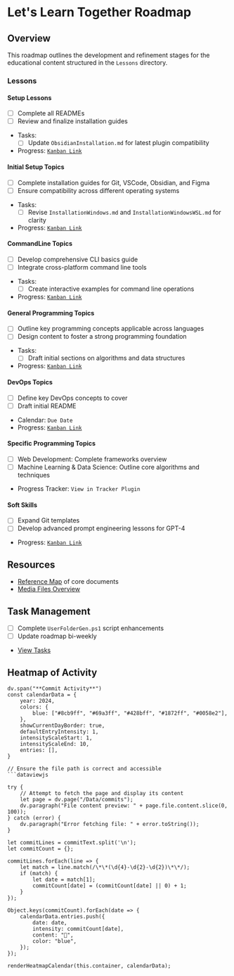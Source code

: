 # Let's Learn Together Roadmap

## Overview
This roadmap outlines the development and refinement stages for the educational content structured in the `Lessons` directory.

### Lessons

#### Setup Lessons
- [ ] Complete all READMEs
- [ ] Review and finalize installation guides
- Tasks:
    - [ ] Update `ObsidianInstallation.md` for latest plugin compatibility
- Progress: [`Kanban Link`](/Kanban/Lessons/0_Setup.md)

#### Initial Setup Topics
- [ ] Complete installation guides for Git, VSCode, Obsidian, and Figma
- [ ] Ensure compatibility across different operating systems
- Tasks:
    - [ ] Revise `InstallationWindows.md` and `InstallationWindowsWSL.md` for clarity
- Progress: [`Kanban Link`](/Kanban/Lessons/1_InitialSetupKanban.md)

#### CommandLine Topics
- [ ] Develop comprehensive CLI basics guide
- [ ] Integrate cross-platform command line tools
- Tasks:
    - [ ] Create interactive examples for command line operations
- Progress: [`Kanban Link`](/Kanban/Lessons/3_CommandLineKanban.md)

#### General Programming Topics
- [ ] Outline key programming concepts applicable across languages
- [ ] Design content to foster a strong programming foundation
- Tasks:
    - [ ] Draft initial sections on algorithms and data structures
- Progress: [`Kanban Link`](/Kanban/Lessons/4_GeneralProgrammingKanban.md)

#### DevOps Topics
- [ ] Define key DevOps concepts to cover
- [ ] Draft initial README
- Calendar: `Due Date`
- Progress: [`Kanban Link`](/Kanban/Lessons/2_DevOpsKanban.md)

#### Specific Programming Topics
- [ ] Web Development: Complete frameworks overview
- [ ] Machine Learning & Data Science: Outline core algorithms and techniques
- Progress Tracker: `View in Tracker Plugin`

#### Soft Skills
- [ ] Expand Git templates
- [ ] Develop advanced prompt engineering lessons for GPT-4
- Progress: [`Kanban Link`](/Kanban/Lessons/6_SoftSkillsKanban.md)

## Resources
- [Reference Map](obsidian://open?vault=main&file=README.md) of core documents
- [Media Files Overview](obsidian://open?vault=main&file=Media%2FImages%2FLogos%2Fcc-nc-sa-logo.png)

## Task Management
- [ ] Complete `UserFolderGen.ps1` script enhancements
- [ ] Update roadmap bi-weekly
- [View Tasks](obsidian://tasks)

## Heatmap of Activity



```dataviewjs
dv.span("**Commit Activity**")
const calendarData = {
    year: 2024, 
    colors: {
        blue: ["#8cb9ff", "#69a3ff", "#428bff", "#1872ff", "#0058e2"],
    },
    showCurrentDayBorder: true,
    defaultEntryIntensity: 1,
    intensityScaleStart: 1,
    intensityScaleEnd: 10,
    entries: [],
}

// Ensure the file path is correct and accessible
```dataviewjs

try {
    // Attempt to fetch the page and display its content
    let page = dv.page("/Data/commits");
    dv.paragraph("File content preview: " + page.file.content.slice(0, 100));
} catch (error) {
    dv.paragraph("Error fetching file: " + error.toString());
}

let commitLines = commitText.split('\n');
let commitCount = {};

commitLines.forEach(line => {
    let match = line.match(/\*\*(\d{4}-\d{2}-\d{2})\*\*/);
    if (match) {
        let date = match[1];
        commitCount[date] = (commitCount[date] || 0) + 1;
    }
});

Object.keys(commitCount).forEach(date => {
    calendarData.entries.push({
        date: date,
        intensity: commitCount[date],
        content: "🔧",
        color: "blue",
    });
});

renderHeatmapCalendar(this.container, calendarData);
```


